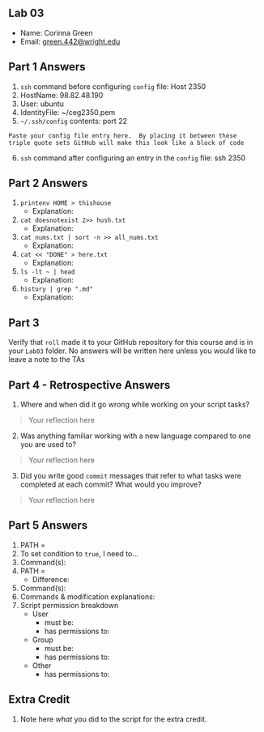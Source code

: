 ## Lab 03

- Name: Corinna Green
- Email: green.442@wright.edu

## Part 1 Answers

1. `ssh` command before configuring `config` file: Host 2350
2. HostName: 98.82.48.190
3. User: ubuntu
4. IdentityFile: ~/ceg2350.pem
5. `~/.ssh/config` contents: port 22

```
Paste your config file entry here.  By placing it between these 
triple quote sets GitHub will make this look like a block of code
```

6. `ssh` command after configuring an entry in the `config` file: ssh 2350

## Part 2 Answers

1. `printenv HOME > thishouse`
   - Explanation: 
2. `cat doesnotexist 2>> hush.txt`
   - Explanation: 
3. `cat nums.txt | sort -n >> all_nums.txt`
   - Explanation: 
4. `cat << "DONE" > here.txt`
   - Explanation: 
5. `ls -lt ~ | head`
   - Explanation: 
6. `history | grep ".md"`
   - Explanation: 

## Part 3

Verify that `roll` made it to your GitHub repository for this course and is in your `Lab03` folder.  No answers will be written here unless you would like to leave a note to the TAs

## Part 4 - Retrospective Answers

1. Where and when did it go wrong while working on your script tasks?
> Your reflection here
2. Was anything familiar working with a new language compared to one you are used to?
> Your reflection here
3. Did you write good `commit` messages that refer to what tasks were completed at each commit?  What would you improve?
> Your reflection here

## Part 5 Answers

1. PATH =
2. To set condition to `true`, I need to...
3. Command(s):
4. PATH =
   - Difference:
5. Command(s):
6. Commands & modification explanations: 
7. Script permission breakdown
   - User
      - must be:
      - has permissions to:
   - Group
      - must be:
      - has permissions to:
   - Other
      - has permissions to:

## Extra Credit

1. Note here *what* you did to the script for the extra credit.
